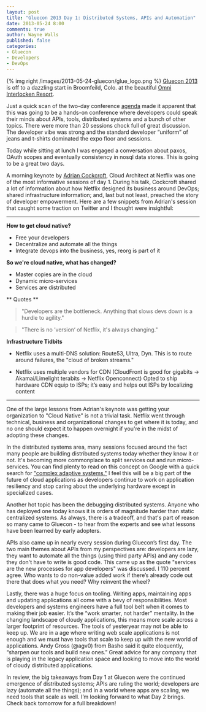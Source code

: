 ```yaml
---
layout: post
title: "Gluecon 2013 Day 1: Distributed Systems, APIs and Automation"
date: 2013-05-24 8:00
comments: true
author: Wayne Walls
published: false
categories:
- Gluecon
- Developers
- DevOps
---
```

{% img right /images/2013-05-24-gluecon/glue_logo.png %}
[Gluecon 2013](http://www.gluecon.com/2013/) is off to a dazzling start in Broomfeild, Colo. at the beautiful [Omni Interlocken Resort](http://www.omnihotels.com/FindAHotel/DenverInterlocken.aspx). 

Just a quick scan of the two-day conference [agenda](http://www.gluecon.com/2013/agenda/) made it apparent that this was going to be a hands-on conference where developers could speak their minds about APIs, tools, distributed systems and a bunch of other topics. There were more than 20 sessions chock full of great discussion. The developer vibe was strong and the standard developer “uniform” of jeans and t-shirts dominated the expo floor and sessions. <!--More-->

Today while sitting at lunch I was engaged a conversation about paxos, OAuth scopes and eventually consistency in nosql data stores. This is going to be a great two days.

A morning keynote by [Adrian Cockcroft](https://twitter.com/adrianco), Cloud Architect at Netflix was one of the most informative sessions of day 1. During his talk, Cockcroft shared a lot of information about how Netflix designed its business around DevOps; shared infrastructure information; and, last but not least, preached the story of developer empowerment. Here are a few snippets from Adrian's session that caught some traction on Twitter and I thought were insightful:


---


**How to get cloud native?** 

*  Free your developers 
*  Decentralize and automate all the things
*  Integrate devops into the business, yes, reorg is part of it

**So we're cloud native, what has changed?**

*  Master copies are in the cloud
*  Dynamic micro-services
*  Services are distributed 

** Quotes **
> "Developers are the bottleneck. Anything that slows devs down is a hurdle to agility."

> "There is no ’version‘ of Netflix, it's always changing."

**Infrastructure Tidbits**

*  Netflix uses a multi-DNS solution: Route53, Ultra, Dyn. This is to route around failures, the "cloud of broken streams."

*  Netflix uses multiple vendors for CDN (CloudFront is good for gigabits -> Akamai/Limelight terabits -> Netflix Openconnect) Opted to ship hardware CDN equip to ISPs; it’s easy and helps out ISPs by localizing content


---


One of the large lessons from Adrian's keynote was getting your organization to "Cloud Native" is not a trivial task. Netflix went through technical, business and organizational changes to get where it is today, and no one should expect it to happen overnight if you're in the midst of adopting these changes. 

In the distributed systems area, many sessions focused around the fact many people are building distributed systems today whether they know it or not. It's becoming more commonplace to split services out and run micro-services. You can find plenty to read on this concept on Google with a quick search for ["complex adaptive systems."](http://lmgtfy.com/?q=complex+adaptive+systems) I feel this will be a big part of the future of cloud applications as developers continue to work on application resiliency and stop caring about the underlying hardware except in specialized cases.

Another hot topic has been the debugging distributed systems. Anyone who has deployed one today knows it is orders of magnitude harder than static centralized systems. As always, there is a tradeoff, and that's part of reason so many came to Gluecon - to hear from the experts and see what lessons have been learned by early adopters. 

APIs also came up in nearly every session during Gluecon’s first day. The two main themes about APIs from my perspectives are: developers are lazy, they want to automate all the things (using third party APIs) and any code they don't have to write is good code. This came up as the quote "services are the new processes for app developers" was discussed. I 110 percent agree. Who wants to do non-value added work if there’s already code out there that does what you need? Why reinvent the wheel? 

Lastly, there was a huge focus on tooling. Writing apps, maintaining apps and updating applications all come with a bevy of responsibilities. Most developers and systems engineers have a full tool belt when it comes to making their job easier. It’s the “work smarter, not harder” mentality. In the changing landscape of cloudy applications, this means more scale across a larger footprint of resources. The tools of yesteryear may not be able to keep up. We are in a age where writing web scale applications is not enough and we must have tools that scale to keep up with the new world of applications. Andy Gross (@agv0) from Basho said it quite eloquently, “sharpen our tools and build new ones.” Great advice for any company that is playing in the legacy application space and looking to move into the world of cloudy distributed applications.

In review, the big takeaways from Day 1 at Gluecon were the continued emergence of distributed systems; APIs are ruling the world; developers are lazy (automate all the things); and in a world where apps are scaling, we need tools that scale as well. I’m looking forward to what Day 2 brings. Check back tomorrow for a full breakdown!
